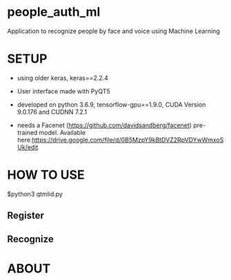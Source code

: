 # people_auth_ml
Application to recognize people by face and voice using Machine Learning

# SETUP  
* using older keras, keras==2.2.4

* User interface made with PyQT5

* developed on python 3.6.9, tensorflow-gpu==1.9.0, CUDA Version 9.0.176 and CUDNN 7.2.1

* needs a Facenet (https://github.com/davidsandberg/facenet) pre-trained model. Available here:https://drive.google.com/file/d/0B5MzpY9kBtDVZ2RpVDYwWmxoSUk/edit 

# HOW TO USE

$python3 qtmlid.py

## Register

## Recognize

# ABOUT
